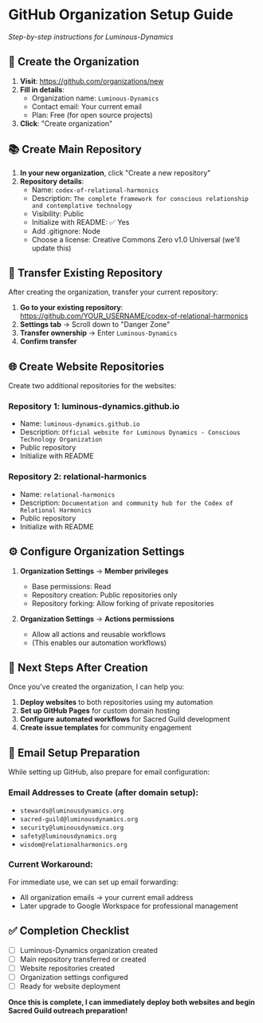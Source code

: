 # GitHub Organization Setup Guide
*Step-by-step instructions for Luminous-Dynamics*

## 🐙 **Create the Organization**

1. **Visit**: https://github.com/organizations/new
2. **Fill in details**:
   - Organization name: `Luminous-Dynamics`
   - Contact email: Your current email
   - Plan: Free (for open source projects)
3. **Click**: "Create organization"

## 📚 **Create Main Repository**

1. **In your new organization**, click "Create a new repository"
2. **Repository details**:
   - Name: `codex-of-relational-harmonics`
   - Description: `The complete framework for conscious relationship and contemplative technology`
   - Visibility: Public
   - Initialize with README: ✅ Yes
   - Add .gitignore: Node
   - Choose a license: Creative Commons Zero v1.0 Universal (we'll update this)

## 🚀 **Transfer Existing Repository**

After creating the organization, transfer your current repository:

1. **Go to your existing repository**: https://github.com/YOUR_USERNAME/codex-of-relational-harmonics
2. **Settings tab** → Scroll down to "Danger Zone"
3. **Transfer ownership** → Enter `Luminous-Dynamics`
4. **Confirm transfer**

## 🌐 **Create Website Repositories**

Create two additional repositories for the websites:

### **Repository 1: luminous-dynamics.github.io**
- Name: `luminous-dynamics.github.io`
- Description: `Official website for Luminous Dynamics - Conscious Technology Organization`
- Public repository
- Initialize with README

### **Repository 2: relational-harmonics**
- Name: `relational-harmonics`
- Description: `Documentation and community hub for the Codex of Relational Harmonics`
- Public repository
- Initialize with README

## ⚙️ **Configure Organization Settings**

1. **Organization Settings** → **Member privileges**
   - Base permissions: Read
   - Repository creation: Public repositories only
   - Repository forking: Allow forking of private repositories

2. **Organization Settings** → **Actions permissions**
   - Allow all actions and reusable workflows
   - (This enables our automation workflows)

## 🔗 **Next Steps After Creation**

Once you've created the organization, I can help you:

1. **Deploy websites** to both repositories using my automation
2. **Set up GitHub Pages** for custom domain hosting
3. **Configure automated workflows** for Sacred Guild development
4. **Create issue templates** for community engagement

## 📧 **Email Setup Preparation**

While setting up GitHub, also prepare for email configuration:

### **Email Addresses to Create** (after domain setup):
- `stewards@luminousdynamics.org`
- `sacred-guild@luminousdynamics.org`
- `security@luminousdynamics.org`
- `safety@luminousdynamics.org`
- `wisdom@relationalharmonics.org`

### **Current Workaround**:
For immediate use, we can set up email forwarding:
- All organization emails → your current email address
- Later upgrade to Google Workspace for professional management

## ✅ **Completion Checklist**

- [ ] Luminous-Dynamics organization created
- [ ] Main repository transferred or created
- [ ] Website repositories created
- [ ] Organization settings configured
- [ ] Ready for website deployment

**Once this is complete, I can immediately deploy both websites and begin Sacred Guild outreach preparation!**